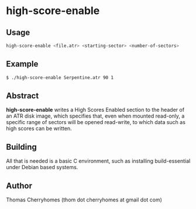 # high-score-enable

## Usage

```sh
high-score-enable <file.atr> <starting-sector> <number-of-sectors>
```

## Example

```sh
$ ./high-score-enable Serpentine.atr 90 1
```

## Abstract

**high-score-enable** writes a High Scores Enabled section to the header of an ATR disk image, which specifies that, even when mounted read-only, a specific range of sectors will be opened read-write, to which data such as high scores can be written.

## Building

All that is needed is a basic C environment, such as installing build-essential under Debian based systems.

## Author

Thomas Cherryhomes (thom dot cherryhomes at gmail dot com)
